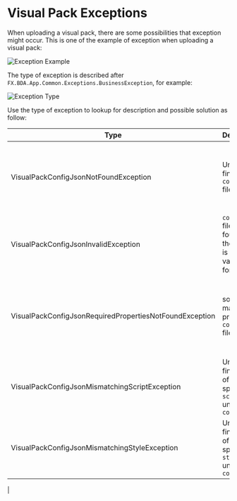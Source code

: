 # Visual Pack Exceptions

When uploading a visual pack, there are some possibilities that exception might occur. This is one of the example of exception when uploading a visual pack:

![Exception Example](https://github.com/fx-giant/giant-documentations/blob/master/visual/images/visual-exception-1.png)

The type of exception is described after ```FX.BDA.App.Common.Exceptions.BusinessException```, for example:

![Exception Type](https://github.com/fx-giant/giant-documentations/blob/master/visual/images/visual-exception-2.png)

Use the type of exception to lookup for description and possible solution as follow:

| Type | Description | Solution |
| - | - | - |
| VisualPackConfigJsonNotFoundException| Unable to find ```config.json``` file | please check the visual pack, make sure that the ```config.json``` file is exists in the root of zip file| 
| VisualPackConfigJsonInvalidException| ```config.json``` file is found, but the content is not a valid JSON format | make sure that the ```config.json``` file containing a proper JSON configuration | 
| VisualPackConfigJsonRequiredPropertiesNotFoundException| some mandatory property in ```config.json``` file | please check your ```config.json``` configuration and make sure all mandatory properties are defined |
| VisualPackConfigJsonMismatchingScriptException | Unable to find some of the file specified in ```scripts``` under ```config.json```|Make sure that all file specified in ```config.json``` exists in the visual pack|
| VisualPackConfigJsonMismatchingStyleException | Unable to find some of the file specified in ```styles``` under ```config.json```|Make sure that all file specified in ```config.json``` exists in the visual pack|
|